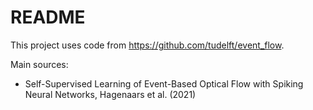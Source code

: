 # README

This project uses code from https://github.com/tudelft/event_flow. 

Main sources: 
- Self-Supervised Learning of Event-Based
Optical Flow with Spiking Neural Networks, Hagenaars et al. (2021)
